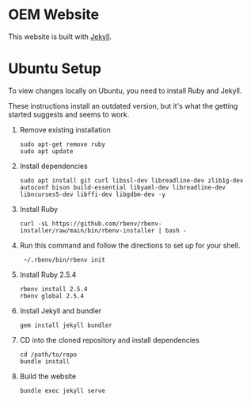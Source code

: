 # OEM Website

This website is built with [Jekyll](https://jekyllrb.com/docs/).

# Ubuntu Setup

To view changes locally on Ubuntu, you need to install Ruby and Jekyll.

These instructions install an outdated version, but it's what the getting started suggests and seems to work.

1. Remove existing installation

    ```
    sudo apt-get remove ruby
    sudo apt update
    ```
1. Install dependencies
    ```
    sudo apt install git curl libssl-dev libreadline-dev zlib1g-dev autoconf bison build-essential libyaml-dev libreadline-dev libncurses5-dev libffi-dev libgdbm-dev -y
    ```
1. Install Ruby
    ```
    curl -sL https://github.com/rbenv/rbenv-installer/raw/main/bin/rbenv-installer | bash -
    ```
1. Run this command and follow the directions to set up for your shell.
    ```
     ~/.rbenv/bin/rbenv init
    ```
1. Install Ruby 2.5.4
    ```
    rbenv install 2.5.4
    rbenv global 2.5.4
    ```
1. Install Jekyll and bundler
    ```
    gem install jekyll bundler
    ```
1. CD into the cloned repository and install dependencies
    ```
    cd /path/to/repo
    bundle install
    ```
1. Build the website
    ```
    bundle exec jekyll serve
    ```
